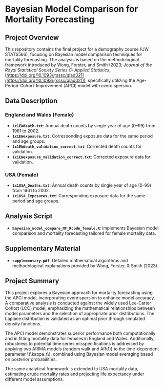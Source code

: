 # Bayesian Model Comparison for Mortality Forecasting

## Project Overview

This repository contains the final project for a demography course (UW STATS566), focusing on Bayesian model comparison techniques for mortality forecasting. The analysis is based on the methodological framework introduced by Wong, Forster, and Smith (2023; *Journal of the Royal Statistical Society Series C: Applied Statistics*, [https://doi.org/10.1093/jrsssc/qlad021](https://doi.org/10.1093/jrsssc/qlad021)), specifically utilizing the Age-Period-Cohort-Improvement (APCI) model with overdispersion.


## Data Description

### England and Wales (Female)
- **`1x1EWdeath.txt`**: Annual death counts by single year of age (0–99) from 1961 to 2002.
- **`1x1EWexposure.txt`**: Corresponding exposure data for the same period and age groups.
- **`1x1EWdeath_validation_correct.txt`**: Corrected death counts for validation.
- **`1x1EWexposure_validation_correct.txt`**: Corrected exposure data for validation.

### USA (Female)
- **`1x1USA_Deaths.txt`**: Annual death counts by single year of age (0–99) from 1961 to 2002.
- **`1x1USA_Exposures.txt`**: Corresponding exposure data for the same period and age groups.

## Analysis Script

- **`Bayesian_model_compare_MF_Rcode_female.R`**: Implements Bayesian model comparison and mortality forecasting tailored for female mortality data.

## Supplementary Material

- **`supplementary.pdf`**: Detailed mathematical algorithms and methodological explanations provided by Wong, Forster, & Smith (2023).

## Project Summary

This project explores a Bayesian approach for mortality forecasting using the APCI model, incorporating overdispersion to enhance model accuracy. A comparative analysis is conducted against the widely used Lee-Carter Cohort (LCC) model, emphasizing the mathematical relationships between model parameters and the selection of appropriate prior distributions. The Laplace distribution is validated as an optimal prior through simulated density functions.

The APCI model demonstrates superior performance both computationally and in fitting mortality data for females in England and Wales. Additionally, robustness to potential time series misspecifications is addressed by applying two ARIMA models (random walk and AR(1)) to the time-dependent parameter \\(\kappa_t\\), combined using Bayesian model averaging based on posterior probabilities.

The same analytical framework is extended to USA mortality data, estimating crude mortality rates and projecting life expectancy under different model assumptions.
